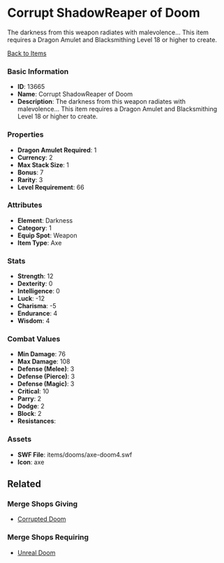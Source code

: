 # Corrupt ShadowReaper of Doom

The darkness from this weapon radiates with malevolence... This item requires a Dragon Amulet and Blacksmithing Level 18 or higher to create. 

[Back to Items](../items.md)

### Basic Information

- **ID**: 13665
- **Name**: Corrupt ShadowReaper of Doom
- **Description**: The darkness from this weapon radiates with malevolence... This item requires a Dragon Amulet and Blacksmithing Level 18 or higher to create. 

### Properties

- **Dragon Amulet Required**: 1
- **Currency**: 2
- **Max Stack Size**: 1
- **Bonus**: 7
- **Rarity**: 3
- **Level Requirement**: 66

### Attributes

- **Element**: Darkness
- **Category**: 1
- **Equip Spot**: Weapon
- **Item Type**: Axe

### Stats

- **Strength**: 12
- **Dexterity**: 0
- **Intelligence**: 0
- **Luck**: -12
- **Charisma**: -5
- **Endurance**: 4
- **Wisdom**: 4

### Combat Values

- **Min Damage**: 76
- **Max Damage**: 108
- **Defense (Melee)**: 3
- **Defense (Pierce)**: 3
- **Defense (Magic)**: 3
- **Critical**: 10
- **Parry**: 2
- **Dodge**: 2
- **Block**: 2
- **Resistances**: 

### Assets

- **SWF File**: items/dooms/axe-doom4.swf
- **Icon**: axe

## Related

### Merge Shops Giving

- [Corrupted Doom](../merge-shops/236-corrupted-doom.md)

### Merge Shops Requiring

- [Unreal Doom](../merge-shops/350-unreal-doom.md)

